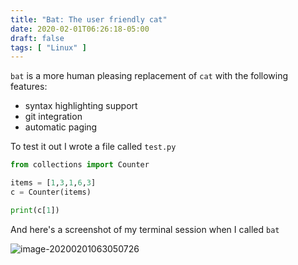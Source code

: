 ```yaml
---
title: "Bat: The user friendly cat"
date: 2020-02-01T06:26:18-05:00
draft: false
tags: [ "Linux" ]
---
```


`bat` is a more human pleasing replacement of `cat` with the following features:

- syntax highlighting support
- git integration
- automatic paging

To test it out I wrote a file called `test.py`

```python
from collections import Counter

items = [1,3,1,6,3]
c = Counter(items)

print(c[1])
```

And here's a screenshot of my terminal session when I called `bat`

![image-20200201063050726](/files/images/20200201063050726.png)
